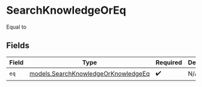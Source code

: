 # SearchKnowledgeOrEq

Equal to


## Fields

| Field                                                                            | Type                                                                             | Required                                                                         | Description                                                                      |
| -------------------------------------------------------------------------------- | -------------------------------------------------------------------------------- | -------------------------------------------------------------------------------- | -------------------------------------------------------------------------------- |
| `eq`                                                                             | [models.SearchKnowledgeOrKnowledgeEq](../models/searchknowledgeorknowledgeeq.md) | :heavy_check_mark:                                                               | N/A                                                                              |